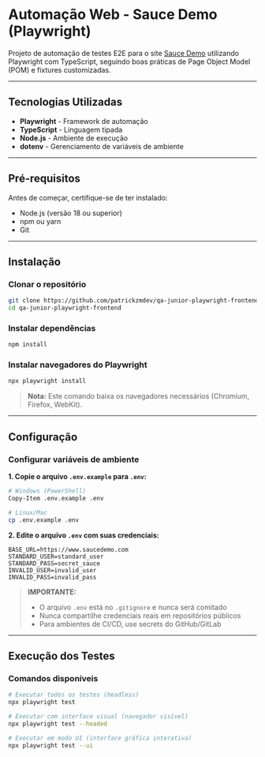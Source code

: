 # Automação Web - Sauce Demo (Playwright)

Projeto de automação de testes E2E para o site [Sauce Demo](https://www.saucedemo.com) utilizando Playwright com TypeScript, seguindo boas práticas de Page Object Model (POM) e fixtures customizadas.

---

## Tecnologias Utilizadas

- **Playwright** - Framework de automação
- **TypeScript** - Linguagem tipada
- **Node.js** - Ambiente de execução
- **dotenv** - Gerenciamento de variáveis de ambiente

---

## Pré-requisitos

Antes de começar, certifique-se de ter instalado:

- Node.js (versão 18 ou superior)
- npm ou yarn
- Git

---

## Instalação

### Clonar o repositório

```bash
git clone https://github.com/patrickzmdev/qa-junior-playwright-frontend.git
cd qa-junior-playwright-frontend
```

### Instalar dependências

```bash
npm install
```

### Instalar navegadores do Playwright

```bash
npx playwright install
```

> **Nota:** Este comando baixa os navegadores necessários (Chromium, Firefox, WebKit).

---

## Configuração

### Configurar variáveis de ambiente

**1. Copie o arquivo `.env.example` para `.env`:**

```bash
# Windows (PowerShell)
Copy-Item .env.example .env

# Linux/Mac
cp .env.example .env
```

**2. Edite o arquivo `.env` com suas credenciais:**

```env
BASE_URL=https://www.saucedemo.com
STANDARD_USER=standard_user
STANDARD_PASS=secret_sauce
INVALID_USER=invalid_user
INVALID_PASS=invalid_pass
```

> **IMPORTANTE:**  
> - O arquivo `.env` está no `.gitignore` e nunca será comitado  
> - Nunca compartilhe credenciais reais em repositórios públicos  
> - Para ambientes de CI/CD, use secrets do GitHub/GitLab

---

## Execução dos Testes

### Comandos disponíveis

```bash
# Executar todos os testes (headless)
npx playwright test

# Executar com interface visual (navegador visível)
npx playwright test --headed

# Executar em modo UI (interface gráfica interativa)
npx playwright test --ui

